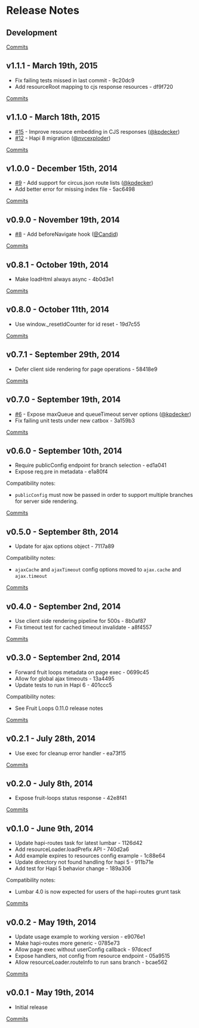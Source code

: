 # Release Notes

## Development

[Commits](https://github.com/walmartlabs/hula-hoop/compare/v1.1.1...master)

## v1.1.1 - March 19th, 2015
- Fix failing tests missed in last commit - 9c20dc9
- Add resourceRoot mapping to cjs response resources - df9f720

[Commits](https://github.com/walmartlabs/hula-hoop/compare/v1.1.0...v1.1.1)

## v1.1.0 - March 18th, 2015
- [#15](https://github.com/walmartlabs/hula-hoop/pull/15) - Improve resource embedding in CJS responses ([@kpdecker](https://api.github.com/users/kpdecker))
- [#12](https://github.com/walmartlabs/hula-hoop/pull/12) - Hapi 8 migration ([@nvcexploder](https://api.github.com/users/nvcexploder))

[Commits](https://github.com/walmartlabs/hula-hoop/compare/v1.0.0...v1.1.0)

## v1.0.0 - December 15th, 2014
- [#9](https://github.com/walmartlabs/hula-hoop/issues/9) - Add support for circus.json route lists ([@kpdecker](https://api.github.com/users/kpdecker))
- Add better error for missing index file - 5ac6498

[Commits](https://github.com/walmartlabs/hula-hoop/compare/v0.9.0...v1.0.0)

## v0.9.0 - November 19th, 2014
- [#8](https://github.com/walmartlabs/hula-hoop/pull/8) - Add beforeNavigate hook ([@Candid](https://api.github.com/users/Candid))

[Commits](https://github.com/walmartlabs/hula-hoop/compare/v0.8.1...v0.9.0)

## v0.8.1 - October 19th, 2014
- Make loadHtml always async - 4b0d3e1

[Commits](https://github.com/walmartlabs/hula-hoop/compare/v0.8.0...v0.8.1)

## v0.8.0 - October 11th, 2014
- Use window._resetIdCounter for id reset - 19d7c55

[Commits](https://github.com/walmartlabs/hula-hoop/compare/v0.7.1...v0.8.0)

## v0.7.1 - September 29th, 2014
- Defer client side rendering for page operations - 58418e9

[Commits](https://github.com/walmartlabs/hula-hoop/compare/v0.7.0...v0.7.1)

## v0.7.0 - September 19th, 2014
- [#6](https://github.com/walmartlabs/hula-hoop/pull/6) - Expose maxQueue and queueTimeout server options ([@kpdecker](https://api.github.com/users/kpdecker))
- Fix failing unit tests under new catbox - 3a159b3

[Commits](https://github.com/walmartlabs/hula-hoop/compare/v0.6.0...v0.7.0)

## v0.6.0 - September 10th, 2014
- Require publicConfig endpoint for branch selection - ed1a041
- Expose req.pre in metadata - e1a80f4

Compatibility notes:
- `publicConfig` must now be passed in order to support multiple branches for server side rendering.

[Commits](https://github.com/walmartlabs/hula-hoop/compare/v0.5.0...v0.6.0)

## v0.5.0 - September 8th, 2014
- Update for ajax options object - 7117a89

Compatibility notes:
- `ajaxCache` and `ajaxTimeout` config options moved to `ajax.cache` and `ajax.timeout`

[Commits](https://github.com/walmartlabs/hula-hoop/compare/v0.4.0...v0.5.0)

## v0.4.0 - September 2nd, 2014
- Use client side rendering pipeline for 500s - 8b0af87
- Fix timeout test for cached timeout invalidate - a8f4557

[Commits](https://github.com/walmartlabs/hula-hoop/compare/v0.3.0...v0.4.0)

## v0.3.0 - September 2nd, 2014
- Forward fruit loops metadata on page exec - 0699c45
- Allow for global ajax timeouts - 13a4495
- Update tests to run in Hapi 6 - 401ccc5

Compatibility notes:
- See Fruit Loops 0.11.0 release notes

[Commits](https://github.com/walmartlabs/hula-hoop/compare/v0.2.1...v0.3.0)

## v0.2.1 - July 28th, 2014
- Use exec for cleanup error handler - ea73f15

[Commits](https://github.com/walmartlabs/hula-hoop/compare/v0.2.0...v0.2.1)

## v0.2.0 - July 8th, 2014
- Expose fruit-loops status response - 42e8f41

[Commits](https://github.com/walmartlabs/hula-hoop/compare/v0.1.0...v0.2.0)

## v0.1.0 - June 9th, 2014
- Update hapi-routes task for latest lumbar - 1126d42
- Add resourceLoader.loadPrefix API - 740d2a6
- Add example expires to resources config example - 1c88e64
- Update directory not found handling for hapi 5 - 911b71e
- Add test for Hapi 5 behavior change - 189a306

Compatibility notes:
- Lumbar 4.0 is now expected for users of the hapi-routes grunt task

[Commits](https://github.com/walmartlabs/hula-hoop/compare/v0.0.2...v0.1.0)

## v0.0.2 - May 19th, 2014
- Update usage example to working version - e9076e1
- Make hapi-routes more generic - 0785e73
- Allow page exec without userConfig callback - 97dcecf
- Expose handlers, not config from resource endpoint - 05a9515
- Allow resourceLoader.routeInfo to run sans branch - bcae562

[Commits](https://github.com/walmartlabs/hula-hoop/compare/v0.0.1...v0.0.2)

## v0.0.1 - May 19th, 2014
- Initial release

[Commits](https://github.com/walmartlabs/hula-hoop/compare/09f802d...v0.0.1)
